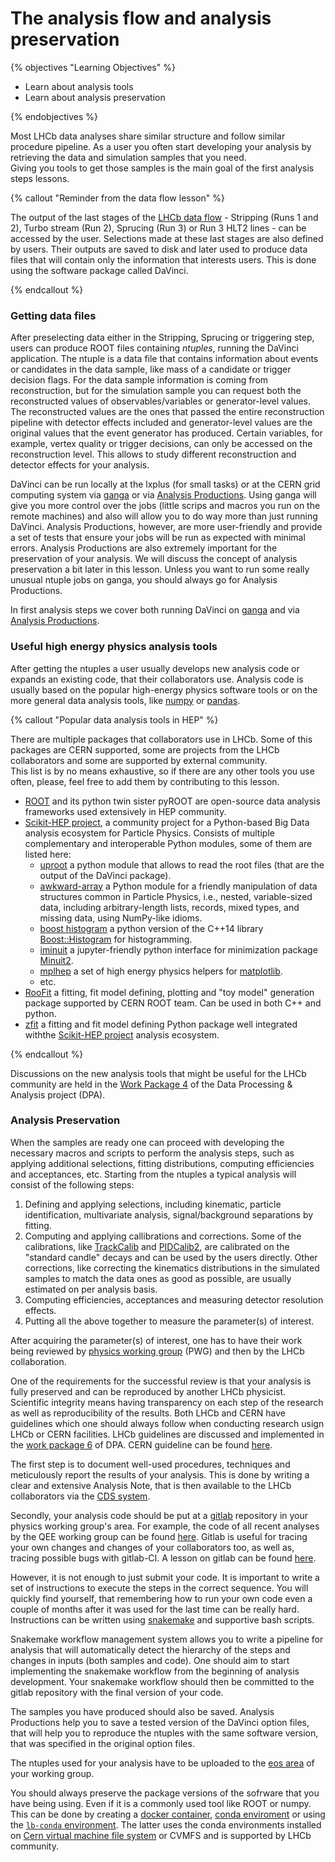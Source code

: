 # The analysis flow and analysis preservation

{% objectives "Learning Objectives" %}

* Learn about analysis tools
* Learn about analysis preservation 

{% endobjectives %}

Most LHCb data analyses share similar structure and follow similar procedure pipeline.
As a user you often start developing your analysis by retrieving the data and simulation samples that you need.   
Giving you tools to get those samples is the main goal of the first analysis steps lessons.  

{% callout "Reminder from the data flow lesson" %}

The output of the last stages of the [LHCb data flow](dataflow) - Stripping (Runs 1 and 2), Turbo stream (Run 2), Sprucing (Run 3) or Run 3 HLT2 lines - can be accessed by the user. 
Selections made at these last stages are also defined by users. 
Their outputs are saved to disk and later used to produce data files that will contain only the information that interests users.
This is done using the software package called DaVinci.

{% endcallout %}

### Getting data files

After preselecting data either in the Stripping, Sprucing or triggering step, users can produce ROOT files containing _ntuples_, running the DaVinci application.
The ntuple is a data file that contains information about events or candidates in the data sample, like mass of a candidate or trigger decision flags.
For the data sample information is coming from reconstruction, but for the simulation sample you can request both the reconstructed values of observables/variables or generator-level values.
The reconstructed values are the ones that passed the entire reconstruction pipeline with detector effects included and generator-level values are the original values that the event generator has produced.
Certain variables, for example, vertex quality or trigger decisions, can only be accessed on the reconstruction level.
This allows to study different reconstruction and detector effects for your analysis.

DaVinci can be run locally at the lxplus (for small tasks) or at the CERN grid computing system via [ganga](davinci-grid) or via [Analysis Productions](analysis-productions). 
Using ganga will give you more control over the jobs (little scrips and macros you run on the remote machines) and also will allow you to do way more than just running DaVinci. 
Analysis Productions, however, are more user-friendly and provide a set of tests that ensure your jobs will be run as expected with minimal errors. 
Analysis Productions are also extremely important for the preservation of your analysis.
We will discuss the concept of analysis preservation a bit later in this lesson.
Unless you want to run some really unusual ntuple jobs on ganga, you should always go for Analysis Productions. 

In first analysis steps we cover both running DaVinci on [ganga](https://lhcb.github.io/starterkit-lessons/first-analysis-steps/davinci-grid.html) and via [Analysis Productions](https://lhcb.github.io/starterkit-lessons/first-analysis-steps/analysis-productions.html).


### Useful high energy physics analysis tools

After getting the ntuples a user usually develops new analysis code or expands an existing code, that their collaborators use. 
Analysis code is usually based on the popular high-energy physics software tools or on the more general data analysis tools, like [numpy](https://numpy.org/) or [pandas](https://pandas.pydata.org/). 

{% callout "Popular data analysis tools in HEP" %}

There are multiple packages that collaborators use in LHCb.
Some of this packages are CERN supported, some are projects from the LHCb collaborators and some are supported by external community.  
This list is by no means exhaustive, so if there are any other tools you use often, please, feel free to add them by contributing to this lesson. 

* [ROOT](https://root.cern/) and its python twin sister pyROOT are open-source data analysis frameworks used extensively in HEP community. 
* [Scikit-HEP project](https://github.com/scikit-hep), a community project for a Python-based Big Data analysis ecosystem for Particle Physics. Consists of multiple complementary and interoperable Python modules, some of them are listed here:
   - [uproot](https://github.com/scikit-hep/uproot4) a python module that allows to read the root files (that are the output of the DaVinci package). 
   - [awkward-array](https://github.com/scikit-hep/awkward-1.0) a Python module for a friendly manipulation of data structures common in Particle Physics, i.e., nested, variable-sized data, including arbitrary-length lists, records, mixed types, and missing data, using NumPy-like idioms.
   - [boost histogram](https://github.com/scikit-hep/boost-histogram) a python version of the C++14 library [Boost::Histogram](https://www.boost.org/doc/libs/1_77_0/libs/histogram/doc/html/index.html) for histogramming. 
   - [iminuit](https://github.com/scikit-hep/iminuit) a jupyter-friendly python interface for minimization package [Minuit2](https://root.cern.ch/doc/master/Minuit2Page.html).
   - [mplhep](https://github.com/scikit-hep/mplhep) a set of high energy physics helpers for [matplotlib](https://matplotlib.org/).
   - etc.
* [RooFit](https://root.cern/manual/roofit/) a fitting, fit model defining, plotting and "toy model" generation package supported by CERN ROOT team. Can be used in both C++ and python.
* [zfit](https://github.com/zfit/zfit) a fitting and fit model defining Python package well integrated withthe [Scikit-HEP project](https://github.com/scikit-hep) analysis ecosystem.


{% endcallout %}

Discussions on the new analysis tools that might be useful for the LHCb community are held in the [Work Package 4](https://lhcb-dpa.web.cern.ch/lhcb-dpa/wp4/index.html) of the Data Processing & Analysis project (DPA). 

### Analysis Preservation

When the samples are ready one can proceed with developing the necessary macros and scripts to perform the analysis steps, such as applying additional selections, fitting distributions, computing efficiencies and acceptances, etc. 
Starting from the ntuples a typical analysis will consist of the following steps: 

1. Defining and applying selections, including kinematic, particle identification, multivariate analysis, signal/background separations by fitting.
2. Computing and applying callibrations and corrections. 
Some of the calibrations, like [TrackCalib](https://gitlab.cern.ch/lhcb/Urania/tree/master/TrackCalib) and [PIDCalib2](https://gitlab.cern.ch/lhcb-rta/pidcalib2), are calibrated on the "standard candle" decays and can be used by the users directly. 
Other corrections, like correcting the kinematics distributions in the simulated samples to match the data ones as good as possible, are usually estimated on per analysis basis.
3. Computing efficiencies, acceptances and measuring detector resolution effects. 
4. Putting all the above together to measure the parameter(s) of interest. 

After acquiring the parameter(s) of interest, one has to have their work being reviewed by [physics working group](http://lhcb.web.cern.ch/lhcb_page/collaboration/organization/lhcb-conv/Physics_history_and_Sub-structure.html) (PWG) and then by the LHCb collaboration. 

One of the requirements for the successful review is that your analysis is fully preserved and can be reproduced by another LHCb physicist.  
Scientific integrity means having transparency on each step of the research as well as reproducibility of the results.
Both LHCb and CERN have guidelines which one should always follow when conducting research usign LHCb or CERN facilities.
LHCb guidelines are discussed and implemented in the [work package 6](https://lhcb-dpa.web.cern.ch/lhcb-dpa/wp6/index.html) of DPA.
CERN guideline can be found [here](https://analysispreservation.cern.ch/login?next=/).

The first step is to document well-used procedures, techniques and meticulously report the results of your analysis.
This is done by writing a clear and extensive Analysis Note, that is then available to the LHCb collaborators via the [CDS system](https://cds.cern.ch/collection/LHCb%20Analysis%20Notes).

Secondly, your analysis code should be put at a [gitlab](https://gitlab.cern.ch/) repository in your physics working group's area. For example, the code of all recent analyses by the QEE working group can be found  [here](https://gitlab.cern.ch/LHCb-QEE).
Gitlab is useful for tracing your own changes and changes of your collaborators too, as well as, tracing possible bugs with gitlab-CI.
A lesson on gitlab can be found [here](https://hsf-training.github.io/analysis-essentials/git/README.html).

However, it is not enough to just submit your code. 
It is important to write a set of instructions to execute the steps in the correct sequence.
You will quickly find yourself, that remembering how to run your own code even a couple of months after it was used for the last time can be really hard. 
Instructions can be written using [snakemake](https://snakemake.readthedocs.io/en/stable/) and supportive bash scripts.

Snakemake workflow management system allows you to write a pipeline for analysis that will automatically detect the hierarchy of the steps and changes in inputs (both samples and code). 
One should aim to start implementing the snakemake workflow from the beginning of analysis development.
Your snakemake workflow should then be committed to the gitlab repository with the final version of your code.

The samples you have produced should also be saved.
Analysis Productions help you to save a tested version of the DaVinci option files, that will help you to reproduce the ntuples with the same software version, that was specified in the original option files. 

The ntuples used for your analysis have to be uploaded to the [eos area](eos-storage) of your working group. 

You should always preserve the package versions of the sofrware that you have being using.
Even if it is a commonly used tool like ROOT or numpy.
This can be done by creating a [docker container](https://www.docker.com/), [conda enviroment](https://github.com/conda-forge/miniforge/) or using the [`lb-conda` environment](https://gitlab.cern.ch/lhcb-core/lbcondawrappers/-/blob/master/README.md).
The latter uses the conda environments installed on [Cern virtual machine file system](https://cernvm.cern.ch/fs/) or CVMFS and is supported by LHCb community. 


